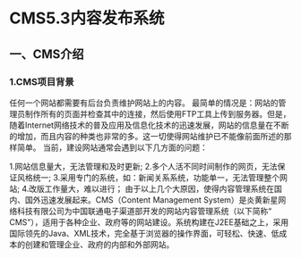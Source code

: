 # CMS5.3内容发布系统
## 一、CMS介绍
### 1.CMS项目背景
 任何一个网站都需要有后台负责维护网站上的内容。
 最简单的情况是：网站的管理员制作所有的页面并检查其中的连接，然后使用FTP工具上传到服务器。但是，随着Internet网络技术的普及应用及信息化技术的迅速发展，网站的信息量在不断的增加，而且内容的种类也非常的多。这一切使得网站维护已不能像前面所述的那样简单。 当前，建设网站通常会遇到以下几方面的问题：  
1.网站信息量大，无法管理和及时更新;
2.多个人活不同时间制作的网页，无法保证风格统一;
3.采用专门的系统，如：新闻关系系统，功能单一，无法管理整个网站;
4.改版工作量大，难以进行；
由于以上几个大原因，使得内容管理系统在国内、国外迅速发展起来。CMS（Content Management System）是炎黄新星网络科技有限公司为中国联通电子渠道部开发的网站内容管理系统（以下简称“ CMS”），适用于各种企业、政府等的网站建设。系统构建在J2EE基础之上，采用国际领先的Java、XML技术，完全基于浏览器的操作界面，可轻松、快速、低成本的创建和管理企业、政府的内部和外部网站。